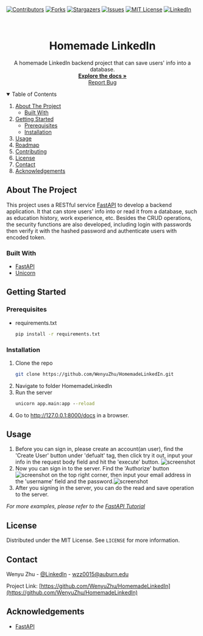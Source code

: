 [![Contributors][contributors-shield]][contributors-url]
[![Forks][forks-shield]][forks-url]
[![Stargazers][stars-shield]][stars-url]
[![Issues][issues-shield]][issues-url]
[![MIT License][license-shield]][license-url]
[![LinkedIn][linkedin-shield]][linkedin-url]



<!-- PROJECT LOGO -->
<br />
<p align="center">

  <h1 align="center">Homemade LinkedIn</h1>

  <p align="center">
    A homemade LinkedIn backend project that can save users' info into a database.
    <br />
    <a href="https://github.com/WenyuZhu/HomemadeLinkedIn"><strong>Explore the docs »</strong></a>
    <br />
    <a href="https://github.com/WenyuZhu/HomemadeLinkedIn/issues">Report Bug</a>
  </p>
</p>



<!-- TABLE OF CONTENTS -->
<details open="open">
  <summary>Table of Contents</summary>
  <ol>
    <li>
      <a href="#about-the-project">About The Project</a>
      <ul>
        <li><a href="#built-with">Built With</a></li>
      </ul>
    </li>
    <li>
      <a href="#getting-started">Getting Started</a>
      <ul>
        <li><a href="#prerequisites">Prerequisites</a></li>
        <li><a href="#installation">Installation</a></li>
      </ul>
    </li>
    <li><a href="#usage">Usage</a></li>
    <li><a href="#roadmap">Roadmap</a></li>
    <li><a href="#contributing">Contributing</a></li>
    <li><a href="#license">License</a></li>
    <li><a href="#contact">Contact</a></li>
    <li><a href="#acknowledgements">Acknowledgements</a></li>
  </ol>
</details>



<!-- ABOUT THE PROJECT -->
## About The Project

This project uses a RESTful service [FastAPI](https://fastapi.tiangolo.com) to develop a backend application. It that can store users' info into or read it from a database, such as education history, work experience, etc. Besides the CRUD operations, the security functions are also developed, including login with passwords then verify it with the hashed password and authenticate users with encoded token.

### Built With

* [FastAPI](https://fastapi.tiangolo.com)
* [Unicorn](https://www.uvicorn.org/)



<!-- GETTING STARTED -->
## Getting Started

### Prerequisites

* requirements.txt
  ```sh
  pip install -r requirements.txt
  ```

### Installation

1. Clone the repo
   ```sh
   git clone https://github.com/WenyuZhu/HomemadeLinkedIn.git
   ```
2. Navigate to folder HomemadeLinkedIn
3. Run the server
   ```cmd
   unicorn app.main:app --reload
   ```
4. Go to http://127.0.0.1:8000/docs in a browser.


<!-- USAGE EXAMPLES -->
## Usage

1. Before you can sign in, please create an account(an user), find the 'Create User' button under 'defualt' tag, then click try it out, input your info in the request body field and hit the 'execute' button. ![screenshot](CreateUser.PNG)
3. Now you can sign in to the server. Find the 'Authorize' button ![screenshot](Authorize.PNG) on the top right corner, then input your email address in the 'username' field and the password.![screenshot](Signin.PNG)
4. After you signing in the server, you can do the read and save operation to the server.

_For more examples, please refer to the [FastAPI Tutorial](https://fastapi.tiangolo.com/tutorial/)_



<!-- LICENSE -->
## License

Distributed under the MIT License. See `LICENSE` for more information.



<!-- CONTACT -->
## Contact

Wenyu Zhu - [@LinkedIn](https://www.linkedin.com/in/wenyu-zhu-059856b7) - wzz0015@auburn.edu

Project Link: [https://github.com/WenyuZhu/HomemadeLinkedIn](https://github.com/WenyuZhu/HomemadeLinkedIn)



<!-- ACKNOWLEDGEMENTS -->
## Acknowledgements
* [FastAPI](https://fastapi.tiangolo.com/)





<!-- MARKDOWN LINKS & IMAGES -->
<!-- https://www.markdownguide.org/basic-syntax/#reference-style-links -->
[contributors-shield]: https://img.shields.io/github/contributors/WenyuZhu/HomemadeLinkedIn?style=flat-square
[contributors-url]: https://github.com/WenyuZhu/HomemadeLinkedIn/graphs/contributors
[forks-shield]: https://img.shields.io/github/forks/WenyuZhu/HomemadeLinkedIn?style=flat-square
[forks-url]: https://github.com/WenyuZhu/HomemadeLinkedIn/network/members
[stars-shield]: https://img.shields.io/github/stars/WenyuZhu/HomemadeLinkedIn?style=flat-square
[stars-url]: https://github.com/WenyuZhu/HomemadeLinkedIn/stargazers
[issues-shield]: 	https://img.shields.io/github/issues/WenyuZhu/HomemadeLinkedIn?style=flat-square
[issues-url]: https://github.com/WenyuZhu/HomemadeLinkedIn/issues
[license-shield]: https://img.shields.io/github/license/WenyuZhu/HomemadeLinkedIn?style=flat-square
[license-url]: https://github.com/WenyuZhu/HomemadeLinkedIn/blob/main/LICENSE
[linkedin-shield]: https://img.shields.io/badge/-LinkedIn-black.svg?style=flat-square&logo=linkedin&colorB=555
[linkedin-url]: https://www.linkedin.com/in/wenyu-zhu-059856b7/
[product-screenshot]: images/screenshot.png
